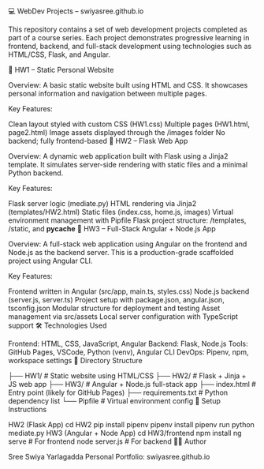 💻 WebDev Projects – swiyasree.github.io

This repository contains a set of web development projects completed as part of a course series. Each project demonstrates progressive learning in frontend, backend, and full-stack development using technologies such as HTML/CSS, Flask, and Angular.

📁 HW1 – Static Personal Website

Overview:
A basic static website built using HTML and CSS. It showcases personal information and navigation between multiple pages.

Key Features:

Clean layout styled with custom CSS (HW1.css)
Multiple pages (HW1.html, page2.html)
Image assets displayed through the /images folder
No backend; fully frontend-based
📁 HW2 – Flask Web App

Overview:
A dynamic web application built with Flask using a Jinja2 template. It simulates server-side rendering with static files and a minimal Python backend.

Key Features:

Flask server logic (mediate.py)
HTML rendering via Jinja2 (templates/HW2.html)
Static files (index.css, home.js, images)
Virtual environment management with Pipfile
Flask project structure: /templates, /static, and __pycache__
📁 HW3 – Full-Stack Angular + Node.js App

Overview:
A full-stack web application using Angular on the frontend and Node.js as the backend server. This is a production-grade scaffolded project using Angular CLI.

Key Features:

Frontend written in Angular (src/app, main.ts, styles.css)
Node.js backend (server.js, server.ts)
Project setup with package.json, angular.json, tsconfig.json
Modular structure for deployment and testing
Asset management via src/assets
Local server configuration with TypeScript support
🛠 Technologies Used

Frontend: HTML, CSS, JavaScript, Angular
Backend: Flask, Node.js
Tools: GitHub Pages, VSCode, Python (venv), Angular CLI
DevOps: Pipenv, npm, workspace settings
📂 Directory Structure

├── HW1/              # Static website using HTML/CSS
├── HW2/              # Flask + Jinja + JS web app
├── HW3/              # Angular + Node.js full-stack app
├── index.html        # Entry point (likely for GitHub Pages)
├── requirements.txt  # Python dependency list
└── Pipfile           # Virtual environment config
🚀 Setup Instructions

HW2 (Flask App)
cd HW2
pip install pipenv
pipenv install
pipenv run python mediate.py
HW3 (Angular + Node App)
cd HW3/frontend
npm install
ng serve   # For frontend
node server.js   # For backend
👩‍💻 Author

Sree Swiya Yarlagadda
Personal Portfolio: swiyasree.github.io
